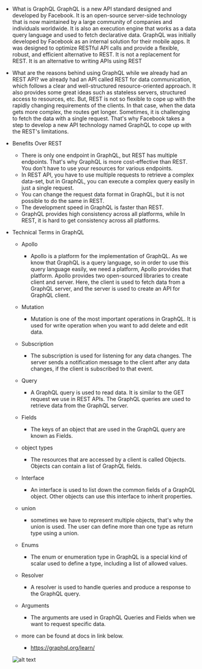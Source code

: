- What is GraphQL
  GraphQL is a new API standard designed and developed by Facebook. It is an open-source server-side technology that is now maintained by a large community of companies and individuals worldwide. It is also an execution engine that works as a data query language and used to fetch declarative data.
  GraphQL was initially developed by Facebook as an internal solution for their mobile apps. It was designed to optimize RESTful API calls and provide a flexible, robust, and efficient alternative to REST. It is not a replacement for REST. It is an alternative to writing APIs using REST

- What are the reasons behind using GraphQL while we already had an REST API?
  we already had an API called REST for data communication, which follows a clear and well-structured resource-oriented approach. It also provides some great ideas such as stateless servers, structured access to resources, etc. But, REST is not so flexible to cope up with the rapidly changing requirements of the clients. In that case, when the data gets more complex, the routes get longer. Sometimes, it is challenging to fetch the data with a single request. That's why Facebook takes a step to develop a new API technology named GraphQL to cope up with the REST's limitations.

- Benefits Over REST

  - There is only one endpoint in GraphQL, but REST has multiple endpoints. That's why GraphQL is more cost-effective than REST. You don't have to use your resources for various endpoints.
  - In REST API, you have to use multiple requests to retrieve a complex data-set, but in GraphQL, you can execute a complex query easily in just a single request.
  - You can change the request data format in GraphQL, but it is not possible to do the same in REST.
  - The development speed in GraphQL is faster than REST.
  - GraphQL provides high consistency across all platforms, while In REST, it is hard to get consistency across all platforms.

- Technical Terms in GraphQL
    - Apollo
        - Apollo is a platform for the implementation of GraphQL. As we know that GraphQL is a query language, so in order to use this query language easily, we need a platform, Apollo provides that platform.
      Apollo provides two open-sourced libraries to create client and server. Here, the client is used to fetch data from a GraphQL server, and the server is used to create an API for GraphQL client.

    - Mutation 
        - Mutation is one of the most important operations in GraphQL. It is used for write operation when you want to add delete and edit data.
    - Subscription
        - The subscription is used for listening for any data changes. The server sends a notification message to the client after any data changes, if the client is subscribed to that event. 
    - Query 
        - A GraphQL query is used to read data. It is similar to the GET request we use in REST APIs. The GraphQL queries are used to retrieve data from the GraphQL server.
    - Fields 
        - The keys of an object that are used in the GraphQL query are known as Fields.
    - object types 
        - The resources that are accessed by a client is called Objects. Objects can contain a list of GraphQL fields.
    - Interface 
        - An interface is used to list down the common fields of a GraphQL object. Other objects can use this interface to inherit properties.
    - union 
        - sometimes we have to represent multiple objects, that's why the union is used. The user can define more than one type as return type using a union.
    - Enums 
        - The enum or enumeration type in GraphQL is a special kind of scalar used to define a type, including a list of allowed values.
    - Resolver 
        -  A resolver is used to handle queries and produce a response to the GraphQL query.
    - Arguments
        - The arguments are used in GraphQL Queries and Fields when we want to request specific data.
    - more can be found at docs in link below.
        - https://graphql.org/learn/
    
    ![alt text](https://github.com/nikhil-autotech/GraphQL-Boilerplate/blob/main/diff.jpg?raw=true)
